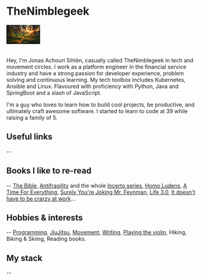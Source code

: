 
# TheNimblegeek

<div align="">
  <img src="https://github.com/nimblegeek/nimblegeek/blob/main/forest_sunset.png" alt="TheNimblegeek" style="max-width: 100%; max-height: 50px;">
</div> <br>

Hey, I'm Jonas Achouri Sihlén, casually called TheNimblegeek in tech and movement circles. I work as a platform engineer in the financial service industry and have a strong passion for developer experience, problem solving and continuous learning. My tech toolbox includes Kubernetes, Ansible and Linux. Flavoured with proficiency with Python, Java and SpringBoot and a slash of JavaScript.

I'm a guy who loves to learn how to build cool projects, be productive, and ultimately craft awesome software. I started to learn to code at 39 while raising a family of 5. 


## Useful links
-- 

## Books I like to re-read
-- 
[The Bible]([(https://www.bible.com/)]), [Antifragility]([url](https://www.amazon.se/-/en/Nassim-Nicholas-Taleb/dp/0812979680)) and the whole [Incerto series]([url](https://www.amazon.com/Incerto-5-book-series/dp/B07WZK6Z9N)), [Homo Ludens]([url](https://www.amazon.se/-/en/Johan-Huizinga/dp/1621389995)), [A Time For Everything]([url](https://www.amazon.com/Time-Everything-Karl-Ove-Knausgaard/dp/098003308X)), [Surely You're Joking Mr. Feynman]([url](https://en.wikipedia.org/wiki/Surely_You%27re_Joking,_Mr._Feynman!)), [Life 3.0]([url](https://www.amazon.se/-/en/Max-Tegmark/dp/1101946598)), [It doesn't have to be crarzy at work]([url](https://www.amazon.com/Doesnt-Have-Be-Crazy-Work/dp/0062874780))...

## Hobbies & interests
--
[Programming]([url](https://en.wikipedia.org/wiki/Computer_programming)), [JiuJitsu]([url](https://en.wikipedia.org/wiki/Jujutsu)), [Movement]([url](https://www.idoportal.com/culture/)), [Writing]([url](https://thenimblegeek.ck.page/join)), [Playing the violin,](url) Hiking, Biking & Skiing, Reading books. 

## My stack
-- 

